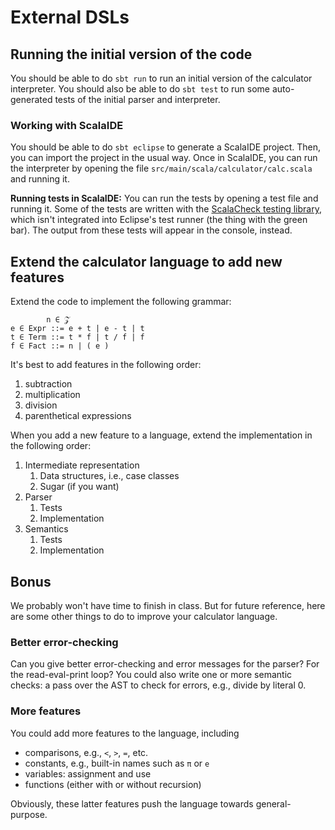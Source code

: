 [ScalaCheck]: https://www.scalacheck.org/

# External DSLs

## Running the initial version of the code

You should be able to do `sbt run` to run an initial version of the calculator
interpreter. You should also be able to do `sbt test` to run some auto-generated
tests of the initial parser and interpreter.

### Working with ScalaIDE

You should be able to do `sbt eclipse` to generate a ScalaIDE project. Then, you
can import the project in the usual way. Once in ScalaIDE, you can run the
interpreter by opening the file `src/main/scala/calculator/calc.scala` and
running it.

**Running tests in ScalaIDE:** You can run the tests by opening a test file and
running it. Some of the tests are written with the 
[ScalaCheck testing library][ScalaCheck], which isn't integrated into Eclipse's
test runner (the thing with the green bar). The output from these tests will
appear in the console, instead.

## Extend the calculator language to add new features

Extend the code to implement the following grammar:
```
        n ∈ 𝒵 
e ∈ Expr ::= e + t | e - t | t
t ∈ Term ::= t * f | t / f | f
f ∈ Fact ::= n | ( e )
```

It's best to add features in the following order:

   1. subtraction
   2. multiplication
   3. division
   4. parenthetical expressions

When you add a new feature to a language, extend the implementation in the
following order:

   1. Intermediate representation
      1. Data structures, i.e., case classes
      2. Sugar (if you want)
   2. Parser
      1. Tests
      2. Implementation
   3. Semantics
      1. Tests
      2. Implementation

## Bonus
We probably won't have time to finish in class. But for future reference, here
are some other things to do to improve your calculator language.

### Better error-checking
Can you give better error-checking and error messages for the parser? For the
read-eval-print loop? You could also write one or more semantic checks: a pass
over the AST to check for errors, e.g., divide by literal 0.

### More features
You could add more features to the language, including

  - comparisons, e.g., `<`, `>`, `=`, etc.
  - constants, e.g., built-in names such as `π` or `e`
  - variables: assignment and use
  - functions (either with or without recursion)

Obviously, these latter features push the language towards general-purpose.
